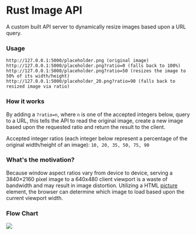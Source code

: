 # Rust Image API

A custom built API server to dynamically resize images based upon a URL query.

### Usage

```
http://127.0.0.1:5000/placeholder.png (original image)
http://127.0.0.1:5000/placeholder.png?ratio=0 (falls back to 100%)
http://127.0.0.1:5000/placeholder.png?ratio=50 (resizes the image to 50% of its width/height)
http://127.0.0.1:5000/placeholder_20.png?ratio=90 (falls back to resized image via ratio)
```

### How it works

By adding a `?ratio=n`, where `n` is one of the accepted integers below, query to a URL, this tells the
API to read the original image, create a new image based upon the requested ratio and return the result
to the client.

Accepted integer ratios (each integer below represent a percentage of the original width/height of an image):
`10, 20, 35, 50, 75, 90`

### What's the motivation?

Because window aspect ratios vary from device to device, serving a 3840×2160 pixel image to a 640x480 client
viewport is a waste of bandwidth and may result in image distortion. Utilizing a HTML [picture](https://www.w3schools.com/TAGS/tag_picture.asp) element, the browser
can determine which image to load based upon the current viewport width.

### Flow Chart

<img src="https://i.imgur.com/JXBexyz.png" />

